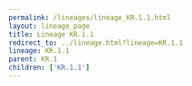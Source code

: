 ```yaml
---
permalink: /lineages/lineage_KR.1.1.html
layout: lineage_page
title: Lineage KR.1.1
redirect_to: ../lineage.html?lineage=KR.1.1
lineage: KR.1.1
parent: KR.1
children: ['KR.1.1']
---
```

